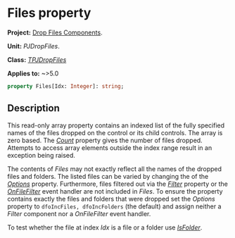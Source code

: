 # Files property

**Project:** [Drop Files Components](../API.md).

**Unit:** _PJDropFiles_.

**Class:** _[TPJDropFiles](./TPJDropFiles.md)_

**Applies to:** ~>5.0

```pascal
property Files[Idx: Integer]: string;
```

## Description

This read-only array property contains an indexed list of the fully specified names of the files dropped on the control or its child controls. The array is zero based. The _[Count](./TPJDropFiles-Count.md)_ property gives the number of files dropped. Attempts to access array elements outside the index range result in an exception being raised.

The contents of _Files_ may not exactly reflect all the names of the dropped files and folders. The listed files can be varied by changing the of the _[Options](./TPJDropFiles-Options.md)_ property. Furthermore, files filtered out via the _[Filter](./TPJDropFiles-Filter.md)_ property or the _[OnFileFilter](./TPJDropFiles-OnFileFilter.md)_ event handler are not included in _Files_. To ensure the property contains exactly the files and folders that were dropped set the _Options_ property to `dfoIncFiles, dfoIncFolders` (the default) and assign neither a _Filter_ component nor a _OnFileFilter_ event handler.

To test whether the file at index _Idx_ is a file or a folder use _[IsFolder](./TPJDropFiles-IsFolder.md)_.
